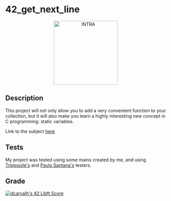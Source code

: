 # 42_get_next_line
<div align="center">
<picture>
<source media="(prefers-color-scheme: dark)" srcset="https://user-images.githubusercontent.com/114630189/199824676-5b6523b2-fe41-4990-a415-bf6b88c9c2d0.svg" height="200px">
<source media="(prefers-color-scheme: light)" srcset="https://user-images.githubusercontent.com/114630189/199824808-106f57b2-e29f-4612-98d5-7b9ad719c1b5.svg" height="200px">
<img alt="INTRA" src="https://user-images.githubusercontent.com/114630189/199824676-5b6523b2-fe41-4990-a415-bf6b88c9c2d0.svg" height="200px">
</picture>
</div>  

## Description
This project will not only allow you to add a very convenient function to your collection,
but it will also make you learn a highly interesting new concept in C programming: static
variables.  

Link to the subject [here](https://cdn.intra.42.fr/pdf/pdf/66020/en.subject.pdf)

## Tests
My project was tested using some mains created by me, and using [Trippouile's](https://github.com/Tripouille/printfTester) and [Paulo Santana's](https://github.com/paulo-santana/ft_printf_tester) testers.

## Grade
[![dcarvalh's 42 Libft Score](https://badge42.vercel.app/api/v2/cla00p6vf01030fmmu3t8t7ju/project/2848859)](https://github.com/JaeSeoKim/badge42)
